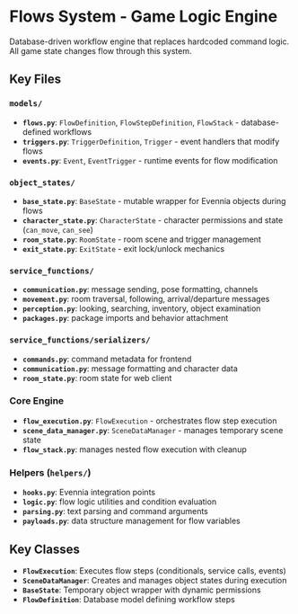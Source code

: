 # Flows System - Game Logic Engine

Database-driven workflow engine that replaces hardcoded command logic. All game state changes flow through this system.

## Key Files

### `models/`
- **`flows.py`**: `FlowDefinition`, `FlowStepDefinition`, `FlowStack` - database-defined workflows
- **`triggers.py`**: `TriggerDefinition`, `Trigger` - event handlers that modify flows  
- **`events.py`**: `Event`, `EventTrigger` - runtime events for flow modification

### `object_states/`
- **`base_state.py`**: `BaseState` - mutable wrapper for Evennia objects during flows
- **`character_state.py`**: `CharacterState` - character permissions and state (`can_move`, `can_see`)
- **`room_state.py`**: `RoomState` - room scene and trigger management
- **`exit_state.py`**: `ExitState` - exit lock/unlock mechanics

### `service_functions/`
- **`communication.py`**: message sending, pose formatting, channels
- **`movement.py`**: room traversal, following, arrival/departure messages
- **`perception.py`**: looking, searching, inventory, object examination
- **`packages.py`**: package imports and behavior attachment

### `service_functions/serializers/`
- **`commands.py`**: command metadata for frontend
- **`communication.py`**: message formatting and character data
- **`room_state.py`**: room state for web client

### Core Engine
- **`flow_execution.py`**: `FlowExecution` - orchestrates flow step execution
- **`scene_data_manager.py`**: `SceneDataManager` - manages temporary scene state
- **`flow_stack.py`**: manages nested flow execution with cleanup

### Helpers (`helpers/`)
- **`hooks.py`**: Evennia integration points
- **`logic.py`**: flow logic utilities and condition evaluation
- **`parsing.py`**: text parsing and command arguments
- **`payloads.py`**: data structure management for flow variables

## Key Classes

- **`FlowExecution`**: Executes flow steps (conditionals, service calls, events)
- **`SceneDataManager`**: Creates and manages object states during execution
- **`BaseState`**: Temporary object wrapper with dynamic permissions
- **`FlowDefinition`**: Database model defining workflow steps
